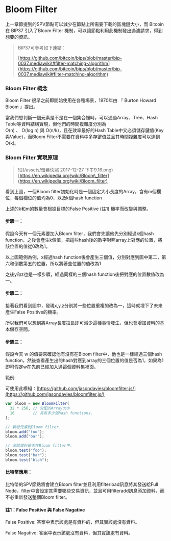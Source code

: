# Bloom Filter

上一章節提到的SPV節點可以減少在節點上所需要下載的區塊鏈大小，而 Bitcoin在 BIP37 引入了Bloom Filter 機制，可以讓節點利用此機制發出過濾請求，得到想要的資訊。

> BIP37可參考如下連結：
>
> [https://github.com/bitcoin/bips/blob/master/bip-0037.mediawiki\#filter-matching-algorithm](https://github.com/bitcoin/bips/blob/master/bip-0037.mediawiki#filter-matching-algorithm)

### Bloom Filter 概念

Bloom Filter 很早之前即開始使用在各種場景，1970年由 『  Burton Howard Bloom 』提出。

當我們想判斷一個元素是不是在一個集合裡時，可以通過Array、Tree、Hash Table等資料結構實現，但他們的時間複雜度分別為  
 O\(n\) 、  O\(log n\) 與  O\(n/k\)，且在效率最好的Hash Table中又必須儲存鍵值\(Key與Value\)，而Bloom Filter不需要在資料中多存鍵值並且其時間複雜度可以達到O\(k\)。

### Bloom Filter 實現原理

> ![](/assets/螢幕快照 2017-12-27 下午9.16.png)[https://en.wikipedia.org/wiki/Bloom\_filter](https://en.wikipedia.org/wiki/Bloom_filter)

看到上圖，一個Bloom filter初始化時是一個固定大小長度的Array，含有m個欄位，每個欄位的值均為0，以及k個hash function

上述的k和m的數量會根據目標的False Positive \(註1\) 機率而改變與調整。

#### 步驟一：

假設今天有一個元素要加入Bloom filter，我們會先讓他先分別經過k個hash function，之後會產生k個值，把這些hash後的數字對照array上對應的位置，將該位置的值從0改為1。

以上圖範例為例，x經過hash function後會產生三個值，分別對應到圖中第二，第六和倒數第五的位置，所以將著些位置的值改為1

之後y和z也是一樣步驟，經過同樣的三個hash function後把對應的位置數值改為一。

#### 步驟二：

接著我們看到圖中，發現x,y,z分別將一些位置重複的改為一，這時就埋下了未來產生False Positive的機率。

所以我們可以想到將Array長度拉長即可減少這種事情發生，但也會增加資料的基本儲存空間。

#### 步驟三：

假設今天 w 的值要來確認他有沒有在Bloom filter中，他也是一樣經過三個hash function，然後查看產生出的hash對應到array的三個位置的值是否為1，如果為1即可假定w在先前已經加入過這個資料集裡面。

範例:

可使用此模組：[https://github.com/jasondavies/bloomfilter.js/](https://github.com/jasondavies/bloomfilter.js/)

```js
var bloom = new BloomFilter(
  32 * 256, // 分配的Array大小
  16        // 具有多少個hash functions.
);

// 新增元素到Bloom filter.
bloom.add("foo");
bloom.add("bar");

// 測試資料是否在Bloom filter中.
bloom.test("foo");
bloom.test("bar");
bloom.test("blah");
```

 

#### 比特幣應用：

比特幣的SPV節點將會建立Bloom filter並且利用filterload訊息將其發送給Full Node，filter中會設定其需要哪些交易資訊，並且可用filteradd訊息添加資料，而不必重新發送整個Bloom filter。





#### 註1：False Positive 與 False Nagative

False Positive:  答案中表示該處是有資料的，但其實該處沒有資料。

False Nagative: 答案中表示該處沒有資料，但其實該處有資料。

